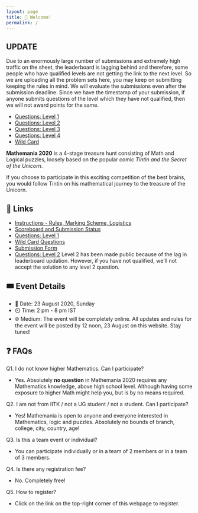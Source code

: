 ```yaml
---
layout: page
title: 👋 Welcome!  
permalink: /
---
```

## UPDATE
Due to an enormously large number of submissions and extremely high traffic on the sheet, the leaderboard is lagging behind and therefore, some people who have qualified levels are not getting the link to the next level. So we are uploading all the problem sets here, you may keep on submitting keeping the rules in mind. We will evaluate the submissions even after the submission deadline. Since we have the timestamp of your submission, if anyone submits questions of the level which they have not qualified, then we will not award points for the same. 

* <a href="https://drive.google.com/file/d/1EGyxtgSY-fi0SwG3sUnynpbQGNdlj10r/view" target="_blank">Questions: Level 1</a>
* <a href="https://drive.google.com/file/d/1Nvji6ayCe6FkI3usc1F8PAshf9LDxiFy/view?usp=sharing" target="_blank">Questions: Level 2</a>
* <a href="https://drive.google.com/file/d/1xPQoa4361wzyaNnjrFVvC4DY4tZ_MpQC/view" target="_blank">Questions: Level 3</a>
* <a href="https://drive.google.com/file/d/1PTaqr3tMu6YnH-uSris2oXXpLAtPkltm/view?usp=sharing" target="_blank">Questions: Level 4</a>
* <a href="https://drive.google.com/file/d/1VsK5cfHauAltlTZSeB03cZnmqsNkPhfM/view?usp=sharing" target="_blank">Wild Card</a>

**Mathemania 2020** is a 4-stage treasure hunt consisting of Math and Logical puzzles, loosely based on the popular comic *Tintin and the Secret of the Unicorn*.

If you choose to participate in this exciting competition of the best brains, you would follow Tintin on his mathematical journey to the treasure of the Unicorn.

## 🔗 Links
* <a href="https://docs.google.com/document/d/1NDIaPfJqv86FBZG04UYVMcex58DLsj8A1CUN-yEiQHk/edit?usp=sharing" target="_blank">Instructions - Rules, Marking Scheme, Logistics</a>
* <a href="https://docs.google.com/spreadsheets/d/1yAGasmjiJWSSFvVSA2BsmSDjP01HLD9zikhX7TSoepw/edit" target="_blank">Scoreboard and Submission Status</a>
* <a href="https://drive.google.com/file/d/1EGyxtgSY-fi0SwG3sUnynpbQGNdlj10r/view" target="_blank">Questions: Level 1</a>
* <a href="https://drive.google.com/file/d/1VsK5cfHauAltlTZSeB03cZnmqsNkPhfM/view" target="_blank">Wild Card Questions</a>
* <a href="https://docs.google.com/forms/d/e/1FAIpQLSdS5Js6A9p7Y-QEvlmSB-nju-BPlcMXqOQNlbL6DGmxlyYAYA/viewform" target="_blank">Submission Form</a>
* <a href="https://drive.google.com/file/d/1Nvji6ayCe6FkI3usc1F8PAshf9LDxiFy/view?usp=sharing" target="_blank">Questions: Level 2</a> Level 2 has been made public because of the lag in leaderboard updation. However, if you have not qualified, we'll not accept the solution to any level 2 question.

## 🎟️ Event Details
* 📅 Date: 23 August 2020, Sunday
* ⏲️ Time: 2 pm - 8 pm IST
* 🌐 Medium: The event will be completely online. All updates and rules for the event will be posted by 12 noon, 23 August on this website. Stay tuned!

## ❓ FAQs
Q1. I do not know higher Mathematics. Can I participate?

* Yes. Absolutely **no question** in Mathemania 2020 requires any Mathematics knowledge, above high school level. Although having some exposure to higher Math might help you, but is by no means required. 

Q2. I am not from IITK / not a UG student / not a student. Can I participate?

* Yes! Mathemania is open to anyone and everyone interested in Mathematics, logic and puzzles. Absolutely no bounds of branch, college, city, country, age!

Q3. Is this a team event or individual?

* You can participate individually or in a team of 2 members or in a team of 3 members. 

Q4. Is there any registration fee?

* No. Completely free!

Q5. How to register?

* Click on the link on the top-right corner of this webpage to register. 
